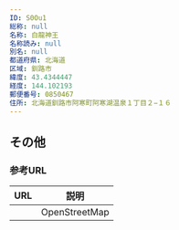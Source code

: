 ```yaml
---
ID: S0Ou1
総称: null
名称: 白龍神王
名称読み: null
別名: null
都道府県: 北海道
区域: 釧路市
緯度: 43.4344447
経度: 144.102193
郵便番号: 0850467
住所: 北海道釧路市阿寒町阿寒湖温泉１丁目２−１６
---
```


## その他

### 参考URL

| URL | 説明          |
| --- | ------------- |
|     | OpenStreetMap |
